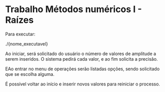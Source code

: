 # Trabalho Métodos numéricos I - Raízes

Para executar:

./{nome_executavel}

Ao iniciar, será solicitado do usuário o número de valores de amplitude a serem inseridos. O sistema pedirá cada valor, e ao fim solicita a precisão.

EAo entrar no menu de operações serão listadas opções, sendo solicitado que se escolha alguma.

É possível voltar ao início e inserir novos valores para reiniciar o processo.

